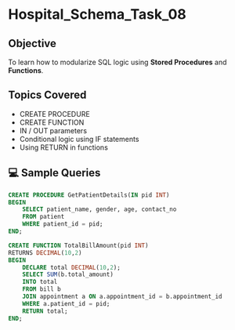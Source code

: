 # Hospital_Schema_Task_08


##  Objective
To learn how to modularize SQL logic using **Stored Procedures** and **Functions**.

##  Topics Covered

- CREATE PROCEDURE  
- CREATE FUNCTION  
- IN / OUT parameters  
- Conditional logic using IF statements  
- Using RETURN in functions  

## 💻 Sample Queries
```sql
CREATE PROCEDURE GetPatientDetails(IN pid INT)
BEGIN
    SELECT patient_name, gender, age, contact_no
    FROM patient
    WHERE patient_id = pid;
END;

CREATE FUNCTION TotalBillAmount(pid INT)
RETURNS DECIMAL(10,2)
BEGIN
    DECLARE total DECIMAL(10,2);
    SELECT SUM(b.total_amount)
    INTO total
    FROM bill b
    JOIN appointment a ON a.appointment_id = b.appointment_id
    WHERE a.patient_id = pid;
    RETURN total;
END;
